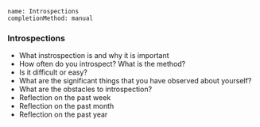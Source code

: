 ```ngMeta
name: Introspections
completionMethod: manual
```

### Introspections
* What instrospection is and why it is important
* How often do you introspect? What is the method?
* Is it difficult or easy?
* What are the significant things that you have observed about yourself?
* What are the obstacles to introspection?
* Reflection on the past week
* Reflection on the past month
* Reflection on the past year
